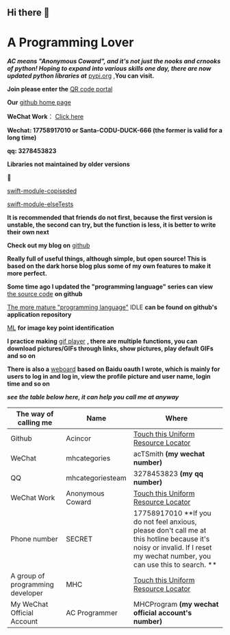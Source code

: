 ## Hi there 👋

<!--
**acincor/acincor** is a ✨ _special_ ✨ repository because its `README.md` (this file) appears on your GitHub profile.

Here are some ideas to get you started:

- 🔭 I’m currently working on ...
- 🌱 I’m currently learning ...
- 👯 I’m looking to collaborate on ...
- 🤔 I’m looking for help with ...
- 💬 Ask me about ...
- 📫 How to reach me: ...
- 😄 Pronouns: ...
- ⚡ Fun fact: ...
-->
# A Programming Lover

***AC means "Anonymous Coward", and it's not just the nooks and crnooks of python! Hoping to expand into various skills one day, there are now updated python libraries at*** [pypi.org](https://pypi.org/project/MHCInc/) ,**You can visit.**

**Join please enter the** [QR code portal](https://acincor.github.io/z4a)

**Our** [github home page](https://github.com/acincor)

**WeChat Work**：
[Click here](https://work.weixin.qq.com/ca/cawcde817372ab779e)

**Wechat: 17758917010 or Santa-CODU-DUCK-666 (the former is valid for a long time)**

**qq: 3278453823**

**Libraries not maintained by older versions**

👀️

[swift-module-copiseded](https://pypi.org/project/swift-module-copiseded/)

[swift-module-elseTests](https://pypi.org/project/swift-module-elseTests/)

**It is recommended that friends do not first, because the first version is unstable, the second can try, but the function is less, it is better to write their own next**

**Check out my blog on** [github](https://github.com/acincor/AC-Boke.git)

**Really full of useful things, although simple, but open source! This is based on the dark horse blog plus some of my own features to make it more perfect.**

**Some time ago I updated the "programming language" series can view** [the source code](https://github.com/acincor/PLanguage.git) **on github**

[The more mature "programming language"](https://github.com/acincor/MhcCode.git) IDLE **can be found on github's application repository**

[ML](https://github.com/acincor/ML.git) **for image key point identification**

**I practice making** [gif player](https://github.com/acincor/gif-for-MHC.git) **, there are multiple functions, you can download pictures/GIFs through links, show pictures, play default GIFs and so on**

**There is also a** [weboard](https://github.com/acincor/Weboard_Baidu_OAuth.git) **based on Baidu oauth I wrote, which is mainly for users to log in and log in, view the profile picture and user name, login time and so on**

***see the table below here, it can help you call me at anyway***

| The way of calling me | Name | Where |
| --- | --- | --- |
| Github | Acincor | [Touch this Uniform Resource Locator](https://github.com/acincor) |
| WeChat | mhcategories | acTSmith **(my wechat number)** |
| QQ | mhcategoriesteam | 3278453823 **(my qq number)** |
| WeChat Work | Anonymous Coward | [Touch this Uniform Resource Locator](https://work.weixin.qq.com/ca/cawcde817372ab779e) |
| Phone number | SECRET | 17758917010 **If you do not feel anxious, please don't call me at this hotline because it's noisy or invalid. If I reset my wechat number, you can use this to search. **|
| A group of programming developer | MHC | [Touch this Uniform Resource Locator](https://acincor.github.io/z4a) |
| My WeChat Official Account | AC Programmer | MHCProgram **(my wechat official account's number)** |
